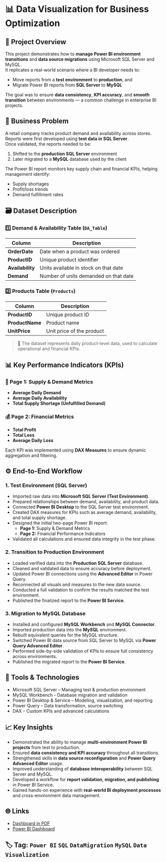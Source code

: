 # 📊  Data Visualization for Business Optimization 

## 🧭 Project Overview
This project demonstrates how to **manage Power BI environment transitions** and **data source migrations** using Microsoft SQL Server and MySQL.  
It replicates a real-world scenario where a BI developer needs to:
- Move reports from a **test environment** to **production**, and  
- Migrate Power BI reports from **SQL Server** to **MySQL**  

The goal was to ensure **data consistency**, **KPI accuracy**, and **smooth transition** between environments — a common challenge in enterprise BI projects.

## 🧠 Business Problem

A retail company tracks product demand and availability across stores.  
Reports were first developed using **test data in SQL Server**.  
Once validated, the reports needed to be:
1. Shifted to the **production SQL Server** environment  
2. Later migrated to a **MySQL** database used by the client  

The Power BI report monitors key supply chain and financial KPIs, helping management identify:
- Supply shortages  
- Profit/loss trends  
- Demand fulfillment rates  

## 🗃️ Dataset Description
### 1️⃣ Demand & Availability Table (`DA_Table`)
| Column | Description |
|--------|--------------|
| **OrderDate** | Date when a product was ordered |
| **ProductID** | Unique product identifier |
| **Availability** | Units available in stock on that date |
| **Demand** | Number of units demanded on that date |

### 2️⃣ Products Table (`Products`)
| Column | Description |
|--------|--------------|
| **ProductID** | Unique product ID |
| **ProductName** | Product name |
| **UnitPrice** | Unit price of the product |

> 🧮 The dataset represents daily product-level data, used to calculate operational and financial KPIs.

## 📊 Key Performance Indicators (KPIs)

### 🧱 Page 1: Supply & Demand Metrics
- **Average Daily Demand**  
- **Average Daily Availability**  
- **Total Supply Shortage (Unfulfilled Demand)**  

### 💰 Page 2: Financial Metrics
- **Total Profit**  
- **Total Loss**  
- **Average Daily Loss**  

Each KPI was implemented using **DAX Measures** to ensure dynamic aggregation and filtering.


## ⚙️ End-to-End Workflow

### 1. Test Environment (SQL Server)
- Imported raw data into **Microsoft SQL Server (Test Environment)**.  
- Prepared relationships between demand, availability, and product data.  
- Connected **Power BI Desktop** to the SQL Server test environment.  
- Created DAX measures for KPIs such as average demand, availability, and total supply shortage.  
- Designed the initial two-page Power BI report:
  - **Page 1:** Supply & Demand Metrics  
  - **Page 2:** Financial Performance Indicators  
- Validated all calculations and ensured data integrity in the test phase.

### 2. Transition to Production Environment
- Loaded verified data into the **Production SQL Server** database.  
- Cleaned and validated data to ensure accuracy before deployment.  
- Updated Power BI connections using the **Advanced Editor** in Power Query.  
- Reconnected all visuals and measures to the new data source.  
- Conducted a full validation to confirm the results matched the test environment.  
- Published the finalized report to the **Power BI Service**.

### 3. Migration to MySQL Database
- Installed and configured **MySQL Workbench** and **MySQL Connector**.  
- Imported production data into the **MySQL** environment.  
- Rebuilt equivalent queries for the MySQL structure.  
- Switched Power BI data source from SQL Server to MySQL via **Power Query Advanced Editor**.  
- Performed side-by-side validation of KPIs to ensure full consistency across environments.  
- Published the migrated report to the **Power BI Service**.  


## 🧰 Tools & Technologies
- Microsoft SQL Server – Managing test & production environment
- MySQL Workbench - Database migration and validation
- Power BI Desktop & Service – Modeling, visualization, and reporting
- Power Query – Data transformation, source switching
- DAX – Custom KPIs and advanced calculations


## 📈 Key Insights
- Demonstrated the ability to manage **multi-environment Power BI projects** from test to production.  
- Ensured **data consistency and KPI accuracy** throughout all transitions.  
- Strengthened skills in **data source reconfiguration** and **Power Query Advanced Editor** usage.  
- Improved understanding of **database interoperability** between SQL Server and MySQL.  
- Developed a workflow for **report validation, migration, and publishing** in Power BI Service.  
- Gained hands-on experience with **real-world BI deployment processes** and cross-environment data management.


## 🌐 Links
- [Dashboard in PDF](Project_2.pdf)
- [Power BI Dashboard](https://app.powerbi.com/groups/ae732784-0406-4839-9c1a-079d5bcd2d66/reports/b86f7967-08f2-41c4-ab4c-99adb63ba0a0/45d1c450d3eb65186867?experience=power-bi)

## 🏷️ Tag: `Power BI` `SQL` `DataMigration` `MySQL` `Data Visualization`
